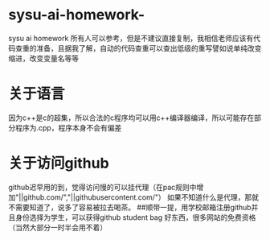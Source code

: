 # sysu-ai-homework-
sysu ai homework
所有人可以参考，但是不建议直接复制，我相信老师应该有代码查重的准备，且据我了解，自动的代码查重可以查出低级的重写譬如说单纯改变缩进，改变变量名等等
# 关于语言
因为c++是c的超集，所以合法的c程序均可以用c++编译器编译，所以可能存在部分程序为.cpp，程序本身不会有偏差
# 关于访问github
github迟早用的到，觉得访问慢的可以挂代理（在pac规则中增加"||github.com/","||githubusercontent.com/"）  如果不知道什么是代理，那就不需要知道了，说多了容易被拉去喝茶。
##顺带一提，用学校邮箱注册github并且身份选择为学生，可以获得github student bag 好东西，很多网站的免费资格（当然大部分一时半会用不着）
